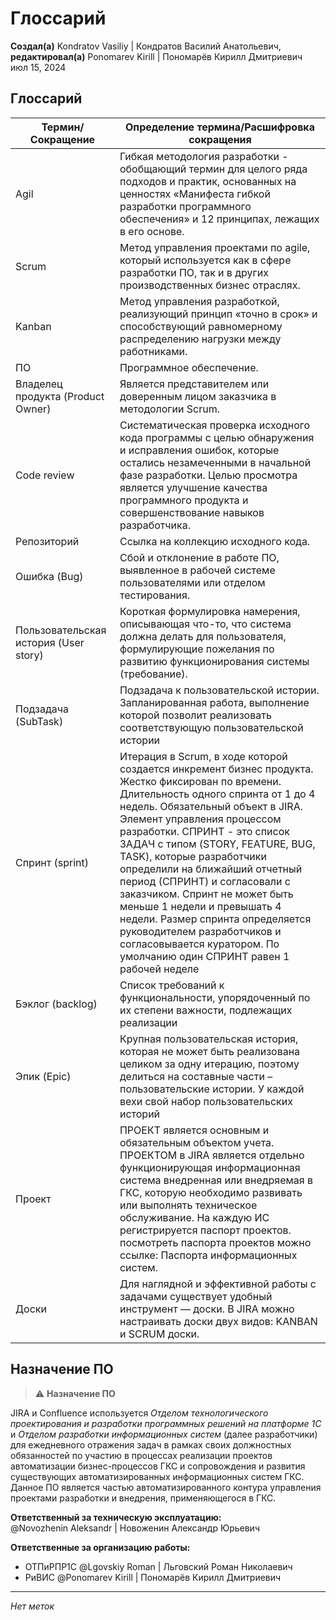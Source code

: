 # Глоссарий

**Создал(а)** Kondratov Vasiliy | Кондратов Василий Анатольевич, **редактировал(а)** Ponomarev Kirill | Пономарёв Кирилл Дмитриевич  
июл 15, 2024

## Глоссарий

| Термин/Сокращение | Определение термина/Расшифровка сокращения |
|---|---|
| Agil | Гибкая методология разработки - обобщающий термин для целого ряда подходов и практик, основанных на ценностях «Манифеста гибкой разработки программного обеспечения» и 12 принципах, лежащих в его основе. |
| Scrum | Метод управления проектами по agile, который используется как в сфере разработки ПО, так и в других производственных бизнес отраслях. |
| Kanban | Метод управления разработкой, реализующий принцип «точно в срок» и способствующий равномерному распределению нагрузки между работниками. |
| ПО | Программное обеспечение. |
| Владелец продукта (Product Owner) | Является представителем или доверенным лицом заказчика в методологии Scrum. |
| Code review | Систематическая проверка исходного кода программы с целью обнаружения и исправления ошибок, которые остались незамеченными в начальной фазе разработки. Целью просмотра является улучшение качества программного продукта и совершенствование навыков разработчика. |
| Репозиторий | Ссылка на коллекцию исходного кода. |
| Ошибка (Bug) | Сбой и отклонение в работе ПО, выявленное в рабочей системе пользователями или отделом тестирования. |
| Пользовательская история (User story) | Короткая формулировка намерения, описывающая что-то, что система должна делать для пользователя, формулирующие пожелания по развитию функционирования системы (требование). |
| Подзадача (SubTask) | Подзадача к пользовательской истории. Запланированная работа, выполнение которой позволит реализовать соответствующую пользовательской истории |
| Спринт (sprint) | Итерация в Scrum, в ходе которой создается инкремент бизнес продукта. Жестко фиксирован по времени. Длительность одного спринта от 1 до 4 недель. Обязательный объект в JIRA. Элемент управления процессом разработки. СПРИНТ - это список ЗАДАЧ с типом (STORY, FEATURE, BUG, TASK), которые разработчики определили на ближайший отчетный период (СПРИНТ) и согласовали с заказчиком. Спринт не может быть меньше 1 недели и превышать 4 недели. Размер спринта определяется руководителем разработчиков и согласовывается куратором. По умолчанию один СПРИНТ равен 1 рабочей неделе |
| Бэклог (backlog) | Cписок требований к функциональности, упорядоченный по их степени важности, подлежащих реализации |
| Эпик (Epic) | Крупная пользовательская история, которая не может быть реализована целиком за одну итерацию, поэтому делиться на составные части – пользовательские истории. У каждой вехи свой набор пользовательских историй |
| Проект | ПРОЕКТ является основным и обязательным объектом учета. ПРОЕКТОМ в JIRA является отдельно функционирующая информационная система внедренная или внедряемая в ГКС, которую необходимо развивать или выполнять техническое обслуживание. На каждую ИС регистрируется паспорт проектов. посмотреть паспорта проектов можно ссылке: Паспорта информационных систем. |
| Доски | Для наглядной и эффективной работы с задачами существует удобный инструмент — доски. В JIRA можно настраивать доски двух видов: KANBAN и SCRUM доски. |

## Назначение ПО

> ⚠️ **Назначение ПО**

JIRA и Confluence используется _Отделом технологического проектирования и разработки программных решений на платформе 1С_ и _Отделом разработки информационных систем_ (далее разработчики) для ежедневного отражения задач в рамках своих должностных обязанностей по участию в процессах реализации проектов автоматизации бизнес-процессов ГКС и сопровождения и развития существующих автоматизированных информационных систем ГКС. Данное ПО является частью автоматизированного контура управления проектами разработки и внедрения, применяющегося в ГКС.

**Ответственный за техническую эксплуатацию:**  
@Novozhenin Aleksandr | Новоженин Александр Юрьевич

**Ответственные за организацию работы:**
- ОТПиРПР1С @Lgovskiy Roman | Льговский Роман Николаевич
- РиВИС @Ponomarev Kirill | Пономарёв Кирилл Дмитриевич

---

*Нет меток*